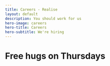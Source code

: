```yaml
---
title: Careers - Realise
layout: default
description: You should work for us
hero-image: careers
hero-title: Careers
hero-subtitle: We're hiring
---
```


# Free hugs on Thursdays